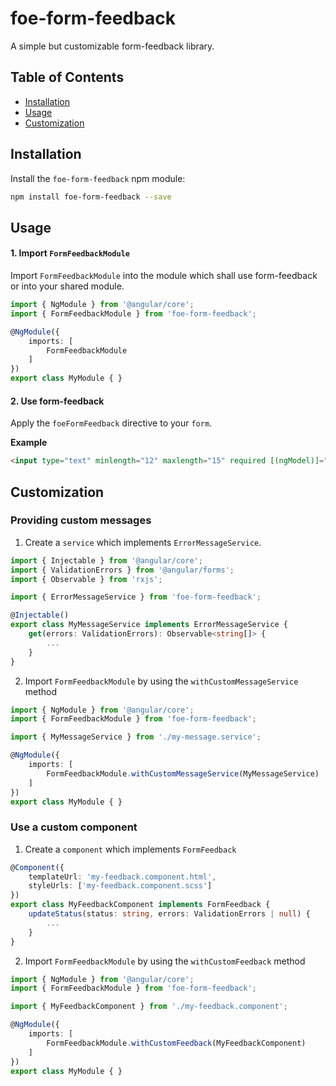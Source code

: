 # foe-form-feedback

A simple but customizable form-feedback library.

<!-- TODO Demo can be found here: LINK-->
<!-- TODO Changelog can be found here: LINK-->

## Table of Contents
* [Installation](#installation)
* [Usage](#usage)
* [Customization](#customization)

## Installation

Install the `foe-form-feedback` npm module:

```sh
npm install foe-form-feedback --save
```

## Usage

#### 1. Import `FormFeedbackModule`

Import `FormFeedbackModule` into the module which shall use form-feedback or into your shared module. 

```ts
import { NgModule } from '@angular/core';
import { FormFeedbackModule } from 'foe-form-feedback';

@NgModule({
    imports: [
        FormFeedbackModule
    ]
})
export class MyModule { }
```

#### 2. Use form-feedback

Apply the `foeFormFeedback` directive to your `form`.

**Example**
```html
<input type="text" minlength="12" maxlength="15" required [(ngModel)]="name" foeFormFeedback>
```

## Customization

### Providing custom messages <!-- TODO stackblitz-demo -->

1. Create a `service` which implements `ErrorMessageService`.
```ts
import { Injectable } from '@angular/core';
import { ValidationErrors } from '@angular/forms';
import { Observable } from 'rxjs';

import { ErrorMessageService } from 'foe-form-feedback';

@Injectable()
export class MyMessageService implements ErrorMessageService {
    get(errors: ValidationErrors): Observable<string[]> {
        ...
    }
}
```
2. Import `FormFeedbackModule` by using the `withCustomMessageService` method
```ts
import { NgModule } from '@angular/core';
import { FormFeedbackModule } from 'foe-form-feedback';

import { MyMessageService } from './my-message.service';

@NgModule({
    imports: [
        FormFeedbackModule.withCustomMessageService(MyMessageService)
    ]
})
export class MyModule { }
```

### Use a custom component <!-- TODO stackblitz-demo -->

1. Create a `component` which implements `FormFeedback`
```ts
@Component({
    templateUrl: 'my-feedback.component.html',
    styleUrls: ['my-feedback.component.scss']
})
export class MyFeedbackComponent implements FormFeedback {
    updateStatus(status: string, errors: ValidationErrors | null) {
        ...
    }
}

```

2. Import `FormFeedbackModule` by using the `withCustomFeedback` method
```ts
import { NgModule } from '@angular/core';
import { FormFeedbackModule } from 'foe-form-feedback';

import { MyFeedbackComponent } from './my-feedback.component';

@NgModule({
    imports: [
        FormFeedbackModule.withCustomFeedback(MyFeedbackComponent)
    ]
})
export class MyModule { }
```